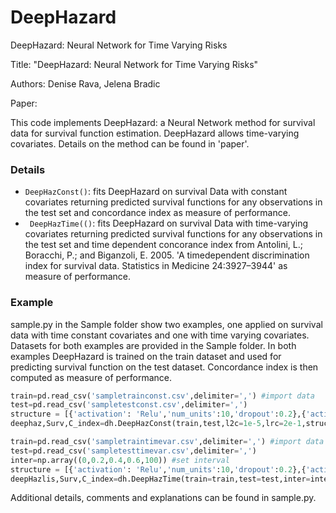 # DeepHazard
DeepHazard: Neural Network for Time Varying Risks

Title: "DeepHazard: Neural Network for Time Varying Risks"

Authors: Denise Rava, Jelena Bradic

Paper: 

This code implements DeepHazard: a Neural Network method for survival data for survival function estimation. DeepHazard allows time-varying covariates. Details on the method can be found in 'paper'.

### Details
* `DeepHazConst()`: fits DeepHazard on survival Data with constant covariates returning predicted survival functions for any observations in the test set and concordance index as measure of performance.
* ` DeepHazTime(()`: fits DeepHazard on survival Data with time-varying covariates returning predicted survival functions for any observations in the test set and time dependent concorance index from Antolini, L.; Boracchi, P.; and Biganzoli, E. 2005. 'A timedependent discrimination index for survival data. Statistics in Medicine 24:3927–3944' as measure of performance.

### Example
sample.py in the Sample folder show two examples, one applied on survival data with time constant covariates and one with time varying covariates. Datasets for both examples are provided in the Sample folder. In both examples DeepHazard is trained on the train dataset and used for predicting survival function on the test dataset. Concordance index is then computed as measure of performance. 
```python
train=pd.read_csv('sampletrainconst.csv',delimiter=',') #import data
test=pd.read_csv('sampletestconst.csv',delimiter=',')
structure = [{'activation': 'Relu','num_units':10,'dropout':0.2},{'activation': 'Relu','num_units':10,'dropout':0.2}] #define structure
deephaz,Surv,C_index=dh.DeepHazConst(train,test,l2c=1e-5,lrc=2e-1,structure=structure,init_method='he_uniform',optimizer='adam',num_epochs=1000,early_stopping=1e-5,penal='Ridge') #apply DeepHazard
```

```python
train=pd.read_csv('sampletraintimevar.csv',delimiter=',') #import data
test=pd.read_csv('sampletesttimevar.csv',delimiter=',')
inter=np.array((0,0.2,0.4,0.6,100)) #set interval
structure = [{'activation': 'Relu','num_units':10,'dropout':0.2},{'activation': 'Relu','num_units':10,'dropout':0.2}] #define structure of network
deepHazlis,Surv,C_index=dh.DeepHazTime(train=train,test=test,inter=inter,Ncol=3,l2c=1e-5,lrc=2e-1,structure=structure,init_method='he_uniform',optimizer='adam',num_epochs=1000,early_stopping=1e-5,penal='Ridge') #apply DeepHazard
```

Additional details, comments and explanations can be found in sample.py. 

